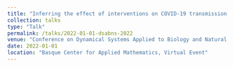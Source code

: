 ```yaml
---
title: "Inferring the effect of interventions on COVID-19 transmission networks"
collection: talks
type: "Talk"
permalink: /talks/2022-01-01-dsabns-2022
venue: "Conference on Dynamical Systems Applied to Biology and Natural Sciences"
date: 2022-01-01
location: "Basque Center for Applied Mathematics, Virtual Event"
---
```

